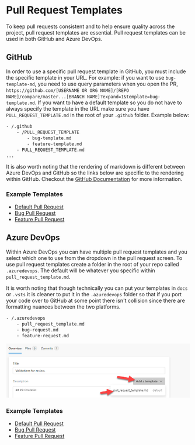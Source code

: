 # Pull Request Templates

To keep pull requests consistent and to help ensure quality across the project, pull request templates are essential. Pull request templates can be used in both GitHub and Azure DevOps.

## GitHub

In order to use a specific pull request template in GitHub, you must include the specific template in your URL. For example: if you want to use `bug-template-md`, you need to use query parameters when you open the PR, `https://github.com/[USERNAME OR ORG NAME]/[REPO NAME]/compare/master...[BRANCH NAME]?expand=1&template=bug-template.md`. If you want to have a default template so you do not have to always specify the template in the URL make sure you have `PULL_REQUEST_TEMPLATE.md` in the root of your `.github` folder. Example below:

```plaintext
- /.github
    - /PULL_REQUEST_TEMPLATE
        - bug-template.md
        - feature-template.md
    - PULL_REQUEST_TEMPLATE.md
...
```

It is also worth noting that the rendering of markdown is different between Azure DevOps and GitHub so the links below are specific to the rendering within GitHub. Checkout the [GitHub Documentation](https://docs.github.com/en/free-pro-team@latest/github/building-a-strong-community/creating-a-pull-request-template-for-your-repository) for more information.

### Example Templates

- [Default Pull Request](./github/github-template.md)
- [Bug Pull Request](./github/github-arch-design-pr-template.md)
- [Feature Pull Request](./github/github-arch-design-pr-template.md)

## Azure DevOps

Within Azure DevOps you can have multiple pull request templates and you select which one to use from the dropdown in the pull request screen. To use pull request templates create a folder in the root of your repo called `.azuredevops`. The default will be whatever you specific within `pull_request_template.md`.

It is worth noting that though technically you can put your templates in `docs` or `.vsts` it is cleaner to put it in the `.azuredevops` folder so that if you port your code over to GitHub at some point there isn't collision since there are formatting nuances between the two platforms.

```plaintext
- /.azuredevops
    - pull_request_template.md
    - bug-request.md
    - feature-request.md
```

![Azure DevOps Template List](./images/azdo-template-list.png)

### Example Templates

- [Default Pull Request](./azure-devops/azure-devops-template.md)
- [Bug Pull Request](./azure-devops/azure-devops-arch-design-pr-template.md)
- [Feature Pull Request](./azure-devops/azure-devops-arch-design-pr-template.md)
